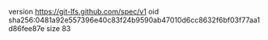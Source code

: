 version https://git-lfs.github.com/spec/v1
oid sha256:0481a92e557396e40c83f24b9590ab47010d6cc8632f6bf03f77aa1d86fee87e
size 83
